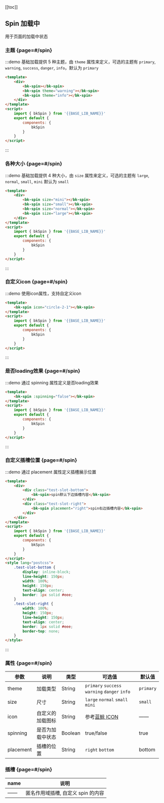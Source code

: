 <script>
    import { bkSpin } from '@'

    export default {
        components: {
            bkSpin
        }
    }
</script>
<style lang="postcss">
    .test-slot-bottom {
        display: inline-block;
        width: 100%;
        height: 150px;
        line-height: 150px;
        text-align: center;
        border: 1px solid #eee;
    }
    .test-slot-right {
        width: 100%;
        height: 150px;
        line-height: 150px;
        text-align: center;
        border: 1px solid #eee;
        border-top: none;
    }
</style>

[[toc]]

## Spin 加载中

用于页面的加载中状态

### 主题 {page=#/spin}

:::demo 基础加载提供 5 种主题，由 `theme` 属性来定义，可选的主题有 `primary`, `warning`, `success`, `danger`, `info`，默认为 `primary`

```html
<template>
    <div>
        <bk-spin></bk-spin>
        <bk-spin theme="warning"></bk-spin>
        <bk-spin theme="info"></bk-spin>
    </div>
</template>
<script>
    import { bkSpin } from '{{BASE_LIB_NAME}}'
    export default {
        components: {
            bkSpin
        }
    }
</script>
```
:::

### 各种大小 {page=#/spin}

:::demo 基础加载提供 4 种大小，由 `size` 属性来定义，可选的主题有 `large`, `normal`, `small`, `mini` 默认为 `small`

```html
<template>
    <div>
        <bk-spin size="mini"></bk-spin>
        <bk-spin size="small"></bk-spin>
        <bk-spin size="normal"></bk-spin>
        <bk-spin size="large"></bk-spin>
    </div>
</template>
<script>
    import { bkSpin } from '{{BASE_LIB_NAME}}'
    export default {
        components: {
            bkSpin
        }
    }
</script>
```
:::

### 自定义icon {page=#/spin}

:::demo 使用icon属性，支持自定义icon

```html
<template>
    <bk-spin icon="circle-2-1"></bk-spin>
</template>
<script>
    import { bkSpin } from '{{BASE_LIB_NAME}}'
    export default {
        components: {
            bkSpin
        }
    }
</script>
```
:::

### 是否loading效果 {page=#/spin}

:::demo 通过 spinning 属性定义是否loading效果

```html
<template>
    <bk-spin :spinning="false"></bk-spin>
</template>
<script>
    import { bkSpin } from '{{BASE_LIB_NAME}}'
    export default {
        components: {
            bkSpin
        }
    }
</script>
```
:::

### 自定义插槽位置 {page=#/spin}

:::demo 通过 placement 属性定义插槽展示位置

```html
<template>
    <div>
        <div class="test-slot-bottom">
            <bk-spin>spin默认下边插槽内容</bk-spin>
        </div>
        <div class="test-slot-right">
            <bk-spin placement="right">spin右边插槽内容</bk-spin>
        </div>
    </div>
</template>
<script>
    import { bkSpin } from '{{BASE_LIB_NAME}}'
    export default {
        components: {
            bkSpin
        }
    }
</script>
<style lang="postcss">
    .test-slot-bottom {
        display: inline-block;
        line-height: 150px;
        width: 100%;
        height: 150px;
        text-align: center;
        border: 1px solid #eee;
    }
    .test-slot-right {
        width: 100%;
        height: 150px;
        line-height: 150px;
        text-align: center;
        border: 1px solid #eee;
        border-top: none;
    }
</style>
```
:::



### 属性 {page=#/spin}
| 参数 | 说明 | 类型 | 可选值 | 默认值 |
|------|------|------|------|------|
| theme | 加载类型 | String | `primary` `success` `warning` `danger` `info` | `primary` |
| size | 尺寸 | String |`large` `normal` `small` `mini`|`small`|
| icon | 自定义的加载图标 | String | 参考[蓝鲸 ICON](#/icon)| —— |
| spinning | 是否为加载中状态 | Boolean | true/false | true |
| placement | 插槽的位置 | String | `right` `bottom` | bottom |

### 插槽 {page=#/spin}
| name | 说明 |
|------|------|
|——|匿名作用域插槽, 自定义 spin 的内容|
